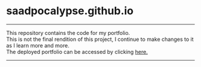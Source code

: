# saadpocalypse.github.io

<hr>

This repository contains the code for my portfolio.<br>
This is not the final rendition of this project, I continue to make changes to it as I learn more and more. <br>
The deployed portfolio can be accessed by clicking [here.](https://saadpocalypse.github.io)

<hr>
